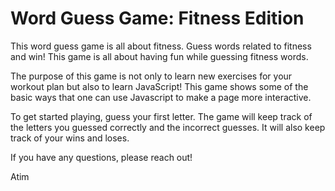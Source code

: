 # Word Guess Game: Fitness Edition 
This word guess game is all about fitness. Guess words related to fitness and win! This game is all about having fun while guessing fitness words.

The purpose of this game is not only to learn new exercises for your workout plan but also to learn JavaScript! This game shows some of the basic ways that one can use Javascript to make a page more interactive.

To get started playing, guess your first letter. The game will keep track of the letters you guessed correctly and the incorrect guesses. It will also keep track of your wins and loses.

If you have any questions, please reach out!

Atim
